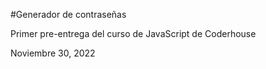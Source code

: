 #Generador de contraseñas

Primer pre-entrega del curso de JavaScript de Coderhouse

Noviembre 30, 2022
